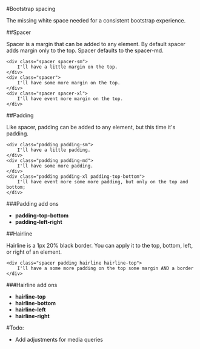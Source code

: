 #Bootstrap spacing

The missing white space needed for a consistent bootstrap experience.

##Spacer

Spacer is a margin that can be added to any element. By default spacer adds margin only to the top. Spacer defaults to the spacer-md.

```
<div class="spacer spacer-sm">
	I'll have a little margin on the top.
</div>
<div class="spacer">
	I'll have some more margin on the top.
</div>
<div class="spacer spacer-xl">
	I'll have event more margin on the top.
</div>
```


##Padding

Like spacer, padding can be added to any element, but this time it's padding.

```
<div class="padding padding-sm">
	I'll have a little padding.
</div>
<div class="padding padding-md">
	I'll have some more padding.
</div>
<div class="padding padding-xl padding-top-bottom">
	I'll have event more some more padding, but only on the top and bottom;
</div>
```

###Padding add ons

- **padding-top-bottom**
- **padding-left-right**

##Hairline

Hairline is a 1px 20% black border. You can apply it to the top, bottom, left, or right of an element.

```
<div class="spacer padding hairline hairline-top">
	I'll have a some more padding on the top some margin AND a border
</div>
```

###Hairline add ons

- **hairline-top**
- **hairline-bottom**
- **hairline-left**
- **hairline-right**

#Todo:

- Add adjustments for media queries
